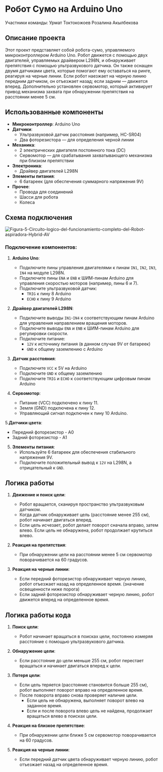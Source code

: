 # Робот Сумо на Arduino Uno

Участники команды:
  Урмат Токтокожоев
  Розалина Акылбекова

## Описание проекта

Этот проект представляет собой робота-сумо, управляемого микроконтроллером Arduino Uno. Робот движется с помощью двух двигателей, управляемых драйвером L298N, и обнаруживает препятствия с помощью ультразвукового датчика. Он также оснащен двумя датчиками цвета, которые помогают ему оставаться на ринге, реагируя на черные линии. Если робот наезжает на черную линию передним датчиком, он отъезжает назад; если задним — движется вперед. Дополнительно установлен сервомотор, который активирует привод механизма захвата при обнаружении препятствия на расстоянии менее 5 см.

## Использованные компоненты

- **Микроконтроллер**: Arduino Uno
- **Датчики**:
  - Ультразвуковой датчик расстояния (например, HC-SR04)
  - Два фоторезистора — для определения черной линии
- **Механика**:
  - 2 электрических двигателя постоянного тока (DC)
  - Сервомотор — для срабатывания захватывающего механизма при близком препятствии
- **Электроника**:
  - Драйвер двигателей L298N
- **Элементы питания**:
  - 6 батареек (для обеспечения суммарного напряжения 9V)
- **Прочее**:
  - Провода для соединений
  - Шасси для робота
  - Колеса

## Схема подключения

![Figura-5-Circuito-logico-del-funcionamiento-completo-del-Robot-aspiradora-Hybrid-AV](https://github.com/user-attachments/assets/e498557d-b785-4b83-984d-80fc4e482fec)





### Подключение компонентов:

1. **Arduino Uno**:
   - Подключите пины управления двигателями к пинам `IN1`, `IN2`, `IN3`, `IN4` на модуле L298N.
   - Подключите пины `ENA` и `ENB` к ШИМ-пинам Arduino для управления скоростью моторов (например, пины 6 и 7).
   - Подключите ультразвуковой датчик:
     - `TRIG` к пину 8 Arduino
     - `ECHO` к пину 9 Arduino

2. **Драйвер двигателей L298N**:
   - Подключите выводы `IN1`-`IN4` к соответствующим пинам Arduino для управления направлением вращения моторов.
   - Подключите выводы `ENA` и `ENB` к ШИМ-пинам Arduino для регулировки скорости.
   - Подключите питание:
     - `12V` к источнику питания (в данном случае 9V от батареек)
     - `GND` к общему заземлению с Arduino

3. **Датчик расстояния**:
   - Подключите `VCC` к 5V на Arduino
   - Подключите `GND` к общему заземлению
   - Подключите `TRIG` и `ECHO` к соответствующим цифровым пинам Arduino

4. **Сервомотор**:
   - Питание (VCC) подключено к пину 11.
   - Земля (GND) подключена к пину 12.
   - Управляющий сигнал подключен к пину 10 Arduino.

5.**Датчики цвета**:
   - Передний фоторезистор - A0
   - Задний фоторезистор - A1

5. **Элементы питания**:
   - Используйте 6 батареек для обеспечения стабильного напряжения 9V.
   - Подключите положительный вывод к `12V` на L298N, а отрицательный к `GND`.
## Логика работы

1. **Движение и поиск цели**:
   - Робот вращается, сканируя пространство ультразвуковым датчиком.
   - Когда датчик обнаруживает цель (расстояние менее 255 см), робот начинает двигаться вперед.
   - Если цель исчезает, робот делает поворот сначала вправо, затем влево. Если цель не обнаружена, робот продолжает крутиться влево.

2. **Реакция на препятствия**:
   - При обнаружении цели на расстоянии менее 5 см сервомотор поворачивается на 60 градусов.

3. **Реакция на черные линии**:
   - Если передний фоторезистор обнаруживает черную линию, робот отъезжает назад на определенное время. (значение освещенности ниже порога)
   - Если задний фоторезистор обнаруживает черную линию, робот движется вперед на определенное время.

## Логика работы кода

1. **Поиск цели**:
   - Робот начинает вращаться в поисках цели, постоянно измеряя расстояние с помощью ультразвукового датчика.

2. **Обнаружение цели**:
   - Если расстояние до цели меньше 255 см, робот перестает вращаться и начинает двигаться вперед к цели.

3. **Потеря цели**:
   - Если цель теряется (расстояние становится больше 255 см), робот выполняет поворот вправо на определенное время.
   - После поворота вправо снова проверяет наличие цели.
     - Если цель не обнаружена, выполняет поворот влево на заданное время.
     - Если и после поворота влево цель не найдена, продолжает вращаться влево в поисках цели.

4. **Реакция на близкое препятствие**:
   - При обнаружении цели ближе 5 см сервомотор поворачивается на 60 градусов.

5. **Реакция на черные линии**:
   - Если передний датчик цвета обнаруживает черную линию, робот отъезжает назад на определенное время.
